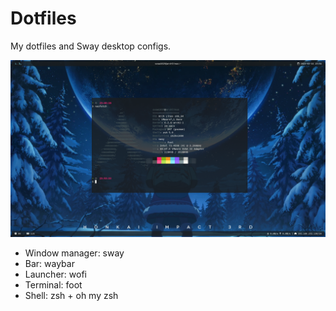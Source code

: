 # Dotfiles

My dotfiles and Sway desktop configs.

![screenshot](/screenshot.png)

- Window manager: sway
- Bar: waybar
- Launcher: wofi
- Terminal: foot
- Shell: zsh + oh my zsh

